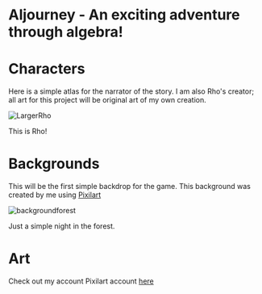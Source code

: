 # Aljourney - An exciting adventure through algebra!

# Characters
Here is a simple atlas for the narrator of the story.  I am also Rho's creator; all art for this project will be original art of my own creation.

![LargerRho](https://user-images.githubusercontent.com/46328589/89076698-01367280-d33e-11ea-83c5-cc67899d35c2.PNG)

This is Rho!

# Backgrounds
This will be the first simple backdrop for the game.  This background was created by me using [Pixilart](https://www.pixilart.com/)

![backgroundforest](https://user-images.githubusercontent.com/46328589/89055912-7000d500-d318-11ea-803f-c79fed717ce5.png)

Just a simple night in the forest.

# Art
Check out my account Pixilart account [here](https://www.pixilart.com/emberlynnrobb)
